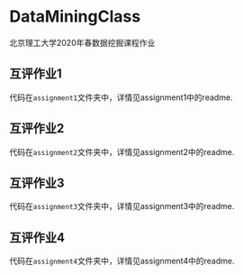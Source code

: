 # DataMiningClass
北京理工大学2020年春数据挖掘课程作业



## 互评作业1

代码在`assignment1`文件夹中，详情见assignment1中的readme.



## 互评作业2

代码在`assignment2`文件夹中，详情见assignment2中的readme.



## 互评作业3

代码在`assignment3`文件夹中，详情见assignment3中的readme.



## 互评作业4

代码在`assignment4`文件夹中，详情见assignment4中的readme.


